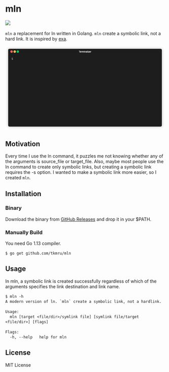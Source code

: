 # mln

![](https://github.com/tkmru/mln/workflows/Build/badge.svg)

`mln` a replacement for ln written in Golang. `mln` create a symbolic link, not a hard link. It is inspired by [exa](https://github.com/ogham/exa).

![demo](./img/demo.gif)

## Motivation

Every time I use the ln command, it puzzles me not knowing whether any of the arguments is source_file or target_file.
Also, maybe most people use the ln command to create only symbolic links, but creating a symbolic link requires the -s option. I wanted to make a symbolic link more easier, so I created `mln`.

## Installation

### Binary

Download the binary from [GitHub Releases](https://github.com/tkmru/mln/releases/) and drop it in your $PATH.

### Manually Build

You need Go 1.13 compiler.

```
$ go get github.com/tkmru/mln
```

## Usage

In mln, a symbolic link is created successfully regardless of which of the arguments specifies the link destination and link name.

```
$ mln -h
A modern version of ln. `mln` create a symbolic link, not a hardlink.

Usage:
  mln [target <file/dir>/symlink file] [symlink file/target <file/dir>] [flags]

Flags:
  -h, --help   help for mln
```

## License

MIT License
